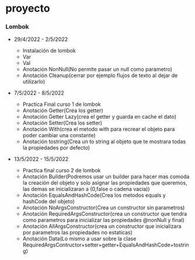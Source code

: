 # proyecto

### Lombok

- 29/4/2022 - 2/5/2022
  - Instalación de lombok
  - Var
  - Val
  - Anotación NonNull(No permite pasar un null como parametro)
  - Anotación Cleanup(cerrar por ejemplo flujos de texto al dejar de utilizarlo)
  
- 7/5/2022 - 8/5/2022
  - Practica Final curso 1 de lombok  
  - Anotación Getter(Crea los getter)
  - Anotación Getter Lazy(crea el getter y guarda en cache el dato)
  - Anotación Setter(Crea los setter)
  - Anotación With(crea el metodo with para recrear el objeto para poder cambiar una constante)
  - Anotación tostring(Crea un to string al objeto que te mostrara todas la propiedades por defecto)
- 13/5/2022 - 15/5/2022
  - Practica final curso 2 de lombok
  - Anotación Builder(Podremos usar un builder para hacer mas comoda la creación del objeto y solo asignar las propiedades que queremos, las demas se inicializaran                             a (0,false o cadena vacia))
  - Anotación EqualsAndHashCode(Crea los metodos equals y hashCode del objeto)
  - Anotación NoArgsConstructor(Crea un constructor sin parametros)
  - Anotación RequiredArgsConstructor(crea un constructor que tendra como parametros para inicializar las propiedades @nonNull y final)
  - Anotación AllArgsConstructor(crea un constructor que inicializara por parametros las propiedades no estaticas)
  - Anotación Data(Lo mismo a usar sobre la clase RequiredArgsContructor+setter+getter+EqualsAndHashCode+tostring)
